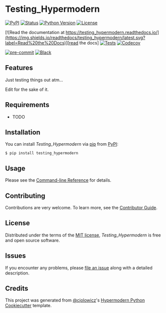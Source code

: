 # Testing_Hypermodern

[![PyPI](https://img.shields.io/pypi/v/testing_hypermodern.svg)][pypi_]
[![Status](https://img.shields.io/pypi/status/testing_hypermodern.svg)][status]
[![Python Version](https://img.shields.io/pypi/pyversions/testing_hypermodern)][python version]
[![License](https://img.shields.io/pypi/l/testing_hypermodern)][license]

[![Read the documentation at https://testing_hypermodern.readthedocs.io/](https://img.shields.io/readthedocs/testing_hypermodern/latest.svg?label=Read%20the%20Docs)][read the docs]
[![Tests](https://github.com/geo7/testing_hypermodern/workflows/Tests/badge.svg)][tests]
[![Codecov](https://codecov.io/gh/geo7/testing_hypermodern/branch/main/graph/badge.svg)][codecov]

[![pre-commit](https://img.shields.io/badge/pre--commit-enabled-brightgreen?logo=pre-commit&logoColor=white)][pre-commit]
[![Black](https://img.shields.io/badge/code%20style-black-000000.svg)][black]

[pypi_]: https://pypi.org/project/testing_hypermodern/
[status]: https://pypi.org/project/testing_hypermodern/
[python version]: https://pypi.org/project/testing_hypermodern
[read the docs]: https://testing_hypermodern.readthedocs.io/
[tests]: https://github.com/geo7/testing_hypermodern/actions?workflow=Tests
[codecov]: https://app.codecov.io/gh/geo7/testing_hypermodern
[pre-commit]: https://github.com/pre-commit/pre-commit
[black]: https://github.com/psf/black

## Features

Just testing things out atm...

Edit for the sake of it.

## Requirements

- TODO

## Installation

You can install _Testing_Hypermodern_ via [pip] from [PyPI]:

```console
$ pip install testing_hypermodern
```

## Usage

Please see the [Command-line Reference] for details.

## Contributing

Contributions are very welcome.
To learn more, see the [Contributor Guide].

## License

Distributed under the terms of the [MIT license][license],
_Testing_Hypermodern_ is free and open source software.

## Issues

If you encounter any problems,
please [file an issue] along with a detailed description.

## Credits

This project was generated from [@cjolowicz]'s [Hypermodern Python Cookiecutter] template.

[@cjolowicz]: https://github.com/cjolowicz
[pypi]: https://pypi.org/
[hypermodern python cookiecutter]: https://github.com/cjolowicz/cookiecutter-hypermodern-python
[file an issue]: https://github.com/geo7/testing_hypermodern/issues
[pip]: https://pip.pypa.io/

<!-- github-only -->

[license]: https://github.com/geo7/testing_hypermodern/blob/main/LICENSE
[contributor guide]: https://github.com/geo7/testing_hypermodern/blob/main/CONTRIBUTING.md
[command-line reference]: https://testing_hypermodern.readthedocs.io/en/latest/usage.html


